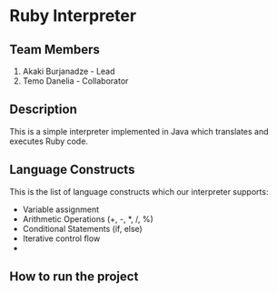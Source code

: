# Ruby Interpreter

## Team Members
1) Akaki Burjanadze - Lead
2) Temo Danelia - Collaborator

## Description
This is a simple interpreter implemented in Java which translates and executes Ruby code.

## Language Constructs
This is the list of language constructs which our interpreter supports:

* Variable assignment
* Arithmetic Operations (+, -, *, /, %)
* Conditional Statements (if, else)
* Iterative control flow
* 
## How to run the project
